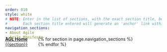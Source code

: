 ```yaml
---
order: 010
style: white
# NOTE: Enter in the list of sections, with the exact section title, below
#       Each section title entered will generate an 'anchor' link within the page
navigation_sections:
- About Agile
- Agile Manifesto
---
```


<div style="margin-top:-40px;">
<a href="http://www.agilegovleaders.org/" style="padding-right:30px;"><strong>AGL Home</strong></a> {% for section in page.navigation_sections %} <a href="#{{section|slugify}}" style="padding-right:30px;">{{section}}</a> {% endfor %}
</div>
